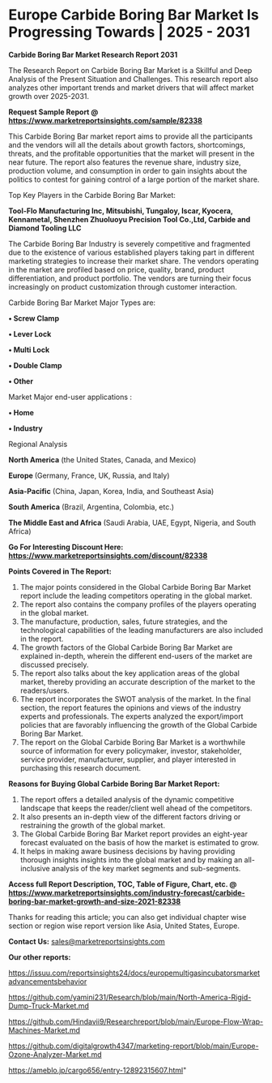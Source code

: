 # Europe Carbide Boring Bar Market Is Progressing Towards | 2025 - 2031

<strong>Carbide Boring Bar Market Research Report 2031</strong>

The Research Report on Carbide Boring Bar Market is a Skillful and Deep Analysis of the Present Situation and Challenges. This research report also analyzes other important trends and market drivers that will affect market growth over 2025-2031.

<strong>Request Sample Report @ <a href=https://www.marketreportsinsights.com/sample/82338>https://www.marketreportsinsights.com/sample/82338</a></strong>

This Carbide Boring Bar market report aims to provide all the participants and the vendors will all the details about growth factors, shortcomings, threats, and the profitable opportunities that the market will present in the near future. The report also features the revenue share, industry size, production volume, and consumption in order to gain insights about the politics to contest for gaining control of a large portion of the market share.

Top Key Players in the Carbide Boring Bar Market:

<strong>Tool-Flo Manufacturing Inc, Mitsubishi, Tungaloy, Iscar, Kyocera, Kennametal, Shenzhen Zhuoluoyu Precision Tool Co.,Ltd, Carbide and Diamond Tooling LLC</strong>

The Carbide Boring Bar Industry is severely competitive and fragmented due to the existence of various established players taking part in different marketing strategies to increase their market share. The vendors operating in the market are profiled based on price, quality, brand, product differentiation, and product portfolio. The vendors are turning their focus increasingly on product customization through customer interaction.

Carbide Boring Bar Market Major Types are:

<strong>• Screw Clamp

• Lever Lock

• Multi Lock

• Double Clamp

• Other</strong>

Market Major end-user applications :

<strong>• Home

• Industry</strong>

Regional Analysis

</u><strong><b>North America</b></strong> (the United States, Canada, and Mexico)

<strong><b>Europe </b></strong>(Germany, France, UK, Russia, and Italy)

<strong><b>Asia-Pacific</b></strong> (China, Japan, Korea, India, and Southeast Asia)

<strong><b>South America</b></strong> (Brazil, Argentina, Colombia, etc.)

<strong><b>The Middle East and Africa</b></strong> (Saudi Arabia, UAE, Egypt, Nigeria, and South Africa)

<strong>Go For Interesting Discount Here: <a href=https://www.marketreportsinsights.com/discount/82338>https://www.marketreportsinsights.com/discount/82338</a></strong>

<strong>Points Covered in The Report:</strong>
<ol>
  <li>The major points considered in the Global Carbide Boring Bar Market report include the leading competitors operating in the global market.</li>
  <li>The report also contains the company profiles of the players operating in the global market.</li>
  <li>The manufacture, production, sales, future strategies, and the technological capabilities of the leading manufacturers are also included in the report.</li>
  <li>The growth factors of the Global Carbide Boring Bar Market are explained in-depth, wherein the different end-users of the market are discussed precisely.</li>
  <li>The report also talks about the key application areas of the global market, thereby providing an accurate description of the market to the readers/users.</li>
  <li>The report incorporates the SWOT analysis of the market. In the final section, the report features the opinions and views of the industry experts and professionals. The experts analyzed the export/import policies that are favorably influencing the growth of the Global Carbide Boring Bar Market.</li>
  <li>The report on the Global Carbide Boring Bar Market is a worthwhile source of information for every policymaker, investor, stakeholder, service provider, manufacturer, supplier, and player interested in purchasing this research document.</li>
</ol>
<strong>Reasons for Buying Global Carbide Boring Bar Market Report:</strong>

<ol>
  <li>The report offers a detailed analysis of the dynamic competitive landscape that keeps the reader/client well ahead of the competitors.</li>
  <li>It also presents an in-depth view of the different factors driving or restraining the growth of the global market.</li>
  <li>The Global Carbide Boring Bar Market report provides an eight-year forecast evaluated on the basis of how the market is estimated to grow.</li>
  <li>It helps in making aware business decisions by having providing thorough insights insights into the global market and by making an all-inclusive analysis of the key market segments and sub-segments.</li>
</ol>
<strong>Access full Report Description, TOC, Table of Figure, Chart, etc. @ <a href=https://www.marketreportsinsights.com/industry-forecast/carbide-boring-bar-market-growth-and-size-2021-82338>https://www.marketreportsinsights.com/industry-forecast/carbide-boring-bar-market-growth-and-size-2021-82338</a></strong>


Thanks for reading this article; you can also get individual chapter wise section or region wise report version like Asia, United States, Europe.

<strong>Contact Us:</strong>
sales@marketreportsinsights.com

<strong>Our other reports:</strong>

<a href=https://issuu.com/reportsinsights24/docs/europemultigasincubatorsmarketadvancementsbehavior>https://issuu.com/reportsinsights24/docs/europemultigasincubatorsmarketadvancementsbehavior</a>

<a href=https://github.com/yamini231/Research/blob/main/North-America-Rigid-Dump-Truck-Market.md>https://github.com/yamini231/Research/blob/main/North-America-Rigid-Dump-Truck-Market.md</a>

<a href=https://github.com/Hindavii9/Researchreport/blob/main/Europe-Flow-Wrap-Machines-Market.md>https://github.com/Hindavii9/Researchreport/blob/main/Europe-Flow-Wrap-Machines-Market.md</a>

<a href=https://github.com/digitalgrowth4347/marketing-report/blob/main/Europe-Ozone-Analyzer-Market.md>https://github.com/digitalgrowth4347/marketing-report/blob/main/Europe-Ozone-Analyzer-Market.md</a>

<a href=https://ameblo.jp/cargo656/entry-12892315607.html>https://ameblo.jp/cargo656/entry-12892315607.html</a>"
